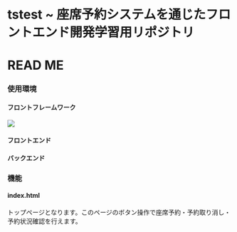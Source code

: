 # tstest ~ 座席予約システムを通じたフロントエンド開発学習用リポジトリ

<!-- this is comment : ctrl+?-->
# READ ME
### 使用環境
#### フロントフレームワーク
<img src="https://img.shields.io/badge/-nodedotjs-000000.svg?logo=node.js&style=for-the-badge"></img>

#### フロントエンド

#### バックエンド

### 機能
#### index.html
トップページとなります。このページのボタン操作で座席予約・予約取り消し・予約状況確認を行えます。
#### 